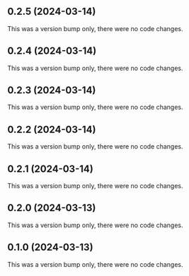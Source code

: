 ## 0.2.5 (2024-03-14)

This was a version bump only, there were no code changes.

## 0.2.4 (2024-03-14)

This was a version bump only, there were no code changes.

## 0.2.3 (2024-03-14)

This was a version bump only, there were no code changes.

## 0.2.2 (2024-03-14)

This was a version bump only, there were no code changes.

## 0.2.1 (2024-03-14)

This was a version bump only, there were no code changes.

## 0.2.0 (2024-03-13)

This was a version bump only, there were no code changes.

## 0.1.0 (2024-03-13)

This was a version bump only, there were no code changes.
